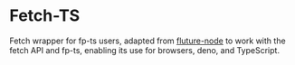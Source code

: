 # Fetch-TS

Fetch wrapper for fp-ts users, adapted from
[fluture-node](https://github.com/fluture-js/fluture-node/#http) to work with
the fetch API and fp-ts, enabling its use for browsers, deno, and TypeScript.
